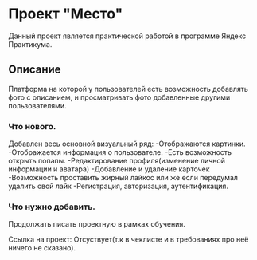 # Проект "Место" 

Данный проект является практической работой в программе Яндекс Практикума. 

## Описание

Платформа на которой у пользователей есть возможность добавлять фото с описанием, и просматривать фото добавленные другими пользователями.

### Что нового.

Добавлен весь основной визуальный ряд:
-Отображаются картинки.
-Отображается информация о пользователе.
-Есть возможность открыть попапы.
-Редактирование профиля(изменение личной информации и аватара)
-Добавление и удаление карточек 
-Возможность проставить жирный лайкос или же если передумал удалить свой лайк
-Регистрация, авторизация, аутентификация.

### Что нужно добавить.

Продолжать писать проектную в рамках обучения.

Ссылка на проект: Отсуствует(т.к в чеклисте и в требованиях про неё ничего не сказано).
